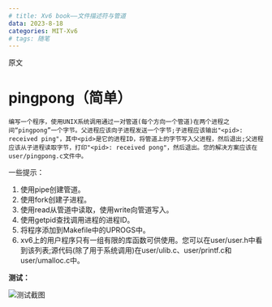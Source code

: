 ```yaml
---
# title: Xv6 book——文件描述符与管道
data: 2023-8-18
categories: MIT-Xv6
# tags: 随笔
---
```


原文
# pingpong（简单）
`编写一个程序，使用UNIX系统调用通过一对管道(每个方向一个管道)在两个进程之间“pingpong”一个字节。父进程应该向子进程发送一个字节;子进程应该输出"<pid>: received ping"，其中<pid>是它的进程ID，将管道上的字节写入父进程，然后退出;父进程应该从子进程读取字节，打印"<pid>: received pong"，然后退出。您的解决方案应该在user/pingpong.c文件中。`

一些提示：
1. 使用pipe创建管道。 
2. 使用fork创建子进程。
3. 使用read从管道中读取，使用write向管道写入。
4. 使用getpid查找调用进程的进程ID。 
5. 将程序添加到Makefile中的UPROGS中。 
6. xv6上的用户程序只有一组有限的库函数可供使用。您可以在user/user.h中看到该列表;源代码(除了用于系统调用)在user/ulib.c、user/printf.c和user/umalloc.c中。
   
**测试：**
​

![测试截图](/download/image1.png)